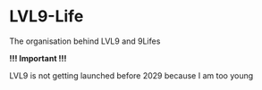 # LVL9-Life
The organisation behind LVL9 and 9Lifes

**!!! Important !!!**

LVL9 is not getting launched before 2029 because I am too young
